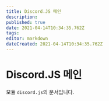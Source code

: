 ```yaml
---
title: Discord.JS 메인
description: 
published: true
date: 2021-04-14T10:34:35.762Z
tags: 
editor: markdown
dateCreated: 2021-04-14T10:34:35.762Z
---
```


# Discord.JS 메인

모듈 `discord.js`의 문서입니다.
